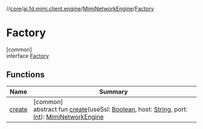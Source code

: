 //[core](../../../../index.md)/[ai.fd.mimi.client.engine](../../index.md)/[MimiNetworkEngine](../index.md)/[Factory](index.md)

# Factory

[common]\
interface [Factory](index.md)

## Functions

| Name | Summary |
|---|---|
| [create](create.md) | [common]<br>abstract fun [create](create.md)(useSsl: [Boolean](https://kotlinlang.org/api/core/kotlin-stdlib/kotlin/-boolean/index.html), host: [String](https://kotlinlang.org/api/core/kotlin-stdlib/kotlin/-string/index.html), port: [Int](https://kotlinlang.org/api/core/kotlin-stdlib/kotlin/-int/index.html)): [MimiNetworkEngine](../index.md) |
